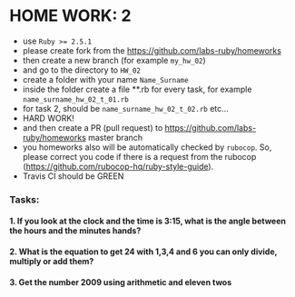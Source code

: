 # HOME WORK: 2 

- use `Ruby >= 2.5.1`
- please create fork from the https://github.com/labs-ruby/homeworks
- then create a new branch (for example `my_hw_02`)
- and go to the directory to `HW_02`
- create a folder with your name `Name_Surname`
- inside the folder create a file **.rb for every task, for example `name_surname_hw_02_t_01.rb` 
- for task 2, should be `name_surname_hw_02_t_02.rb` etc...
- HARD WORK!
- and then create a PR (pull request) to https://github.com/labs-ruby/homeworks master branch
- you homeworks also will be automatically checked by `rubocop`. So, please correct you code if there is a request from the rubocop (https://github.com/rubocop-hq/ruby-style-guide).
- Travis CI should be GREEN

### Tasks:

#### 1. If you look at the clock and the time is 3:15, what is the angle between the hours and the minutes hands?

#### 2. What is the equation to get 24 with 1,3,4 and 6 you can only divide, multiply or add them?

#### 3. Get the number 2009 using arithmetic and eleven twos

